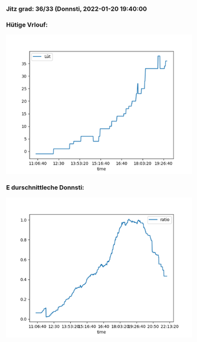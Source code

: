 ### Jitz grad: 36/33 (Donnsti, 2022-01-20 19:40:00

### Hütige Vrlouf:
![Graph](Today.png)

### E durschnittleche Donnsti:
![Graph](Donnsti.png)